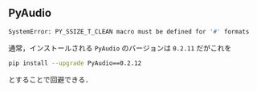 ## PyAudio

``` zsh : Error 
SystemError: PY_SSIZE_T_CLEAN macro must be defined for '#' formats
```

通常，インストールされる `PyAudio` のバージョンは `0.2.11` だがこれを

``` zsh : Upgrade
pip install --upgrade PyAudio==0.2.12
```

とすることで回避できる．
